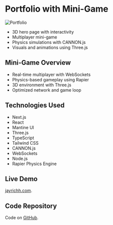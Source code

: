 # Portfolio with Mini-Game

![Portfolio](project-img1.png)

- 3D hero page with interactivity
- Multiplayer mini-game 
- Physics simulations with CANNON.js 
- Visuals and animations using Three.js

## Mini-Game Overview

- Real-time multiplayer with WebSockets
- Physics-based gameplay using Rapier
- 3D environment with Three.js
- Optimized network and game loop

## Technologies Used

- Next.js
- React
- Mantine UI
- Three.js
- TypeScript
- Tailwind CSS
- CANNON.js
- WebSockets
- Node.js
- Rapier Physics Engine

## Live Demo

[jayrichh.com](https://jayrichh.com).

## Code Repository

Code on [GitHub](https://github.com/JayRichh/greebles).